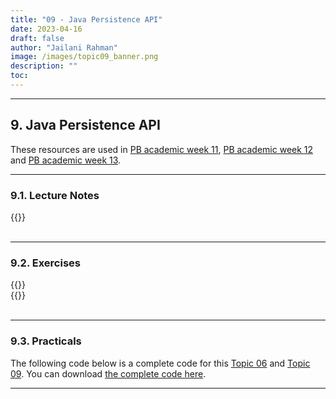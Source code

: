 ```yaml
---
title: "09 - Java Persistence API"
date: 2023-04-16
draft: false
author: "Jailani Rahman"
image: /images/topic09_banner.png
description: ""
toc:
---
```


---

## 9. Java Persistence API

These resources are used in <a href="/logs/weekly/week-12">PB academic week 11</a>, <a href="/logs/weekly/week-13">PB academic week 12</a> and  <a href="/logs/weekly/week-14">PB academic week 13</a>.

---

### 9.1. Lecture Notes

<div>{{<embed-pdf url="../resources/09a - Java Persistence API.pdf">}}</div>

<br>

---

### 9.2. Exercises

<div>{{<embed-pdf url="../resources/09b - Java Persistence API Exercise I.pdf">}}</div>

<div>{{<embed-pdf url="../resources/09c - Java Persistence API Exercise II.pdf">}}</div>

<br>

---

### 9.3. Practicals

The following code below is a complete code for this <a href="/logs/resources/topic06">Topic 06</a> and <a href="/logs/resources/topic09">Topic 09</a>. You can download <a href="../resources/studentmanagement.zip"> the complete code here</a>.

---